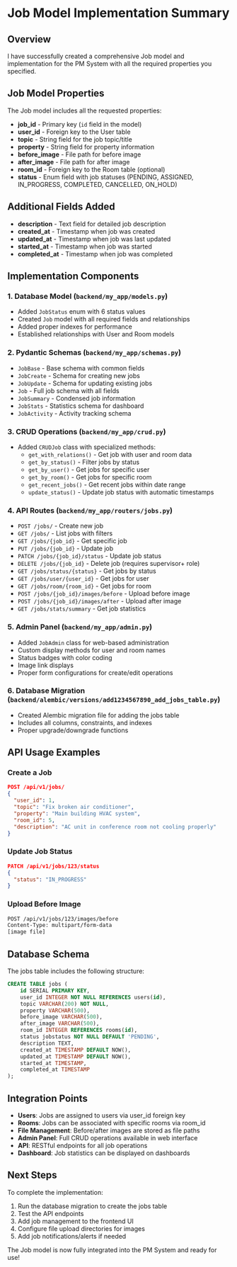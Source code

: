 # Job Model Implementation Summary

## Overview

I have successfully created a comprehensive Job model and implementation for the PM System with all the required properties you specified.

## Job Model Properties

The Job model includes all the requested properties:

- **job_id** - Primary key (`id` field in the model)
- **user_id** - Foreign key to the User table
- **topic** - String field for the job topic/title
- **property** - String field for property information
- **before_image** - File path for before image
- **after_image** - File path for after image  
- **room_id** - Foreign key to the Room table (optional)
- **status** - Enum field with job statuses (PENDING, ASSIGNED, IN_PROGRESS, COMPLETED, CANCELLED, ON_HOLD)

## Additional Fields Added

- **description** - Text field for detailed job description
- **created_at** - Timestamp when job was created
- **updated_at** - Timestamp when job was last updated  
- **started_at** - Timestamp when job was started
- **completed_at** - Timestamp when job was completed

## Implementation Components

### 1. Database Model (`backend/my_app/models.py`)
- Added `JobStatus` enum with 6 status values
- Created `Job` model with all required fields and relationships
- Added proper indexes for performance
- Established relationships with User and Room models

### 2. Pydantic Schemas (`backend/my_app/schemas.py`)
- `JobBase` - Base schema with common fields
- `JobCreate` - Schema for creating new jobs
- `JobUpdate` - Schema for updating existing jobs
- `Job` - Full job schema with all fields
- `JobSummary` - Condensed job information
- `JobStats` - Statistics schema for dashboard
- `JobActivity` - Activity tracking schema

### 3. CRUD Operations (`backend/my_app/crud.py`)
- Added `CRUDJob` class with specialized methods:
  - `get_with_relations()` - Get job with user and room data
  - `get_by_status()` - Filter jobs by status
  - `get_by_user()` - Get jobs for specific user
  - `get_by_room()` - Get jobs for specific room
  - `get_recent_jobs()` - Get recent jobs within date range
  - `update_status()` - Update job status with automatic timestamps

### 4. API Routes (`backend/my_app/routers/jobs.py`)
- `POST /jobs/` - Create new job
- `GET /jobs/` - List jobs with filters
- `GET /jobs/{job_id}` - Get specific job
- `PUT /jobs/{job_id}` - Update job
- `PATCH /jobs/{job_id}/status` - Update job status
- `DELETE /jobs/{job_id}` - Delete job (requires supervisor+ role)
- `GET /jobs/status/{status}` - Get jobs by status
- `GET /jobs/user/{user_id}` - Get jobs for user
- `GET /jobs/room/{room_id}` - Get jobs for room
- `POST /jobs/{job_id}/images/before` - Upload before image
- `POST /jobs/{job_id}/images/after` - Upload after image
- `GET /jobs/stats/summary` - Get job statistics

### 5. Admin Panel (`backend/my_app/admin.py`)
- Added `JobAdmin` class for web-based administration
- Custom display methods for user and room names
- Status badges with color coding
- Image link displays
- Proper form configurations for create/edit operations

### 6. Database Migration (`backend/alembic/versions/add1234567890_add_jobs_table.py`)
- Created Alembic migration file for adding the jobs table
- Includes all columns, constraints, and indexes
- Proper upgrade/downgrade functions

## API Usage Examples

### Create a Job
```json
POST /api/v1/jobs/
{
  "user_id": 1,
  "topic": "Fix broken air conditioner",
  "property": "Main building HVAC system",
  "room_id": 5,
  "description": "AC unit in conference room not cooling properly"
}
```

### Update Job Status
```json
PATCH /api/v1/jobs/123/status
{
  "status": "IN_PROGRESS"
}
```

### Upload Before Image
```bash
POST /api/v1/jobs/123/images/before
Content-Type: multipart/form-data
[image file]
```

## Database Schema

The jobs table includes the following structure:

```sql
CREATE TABLE jobs (
    id SERIAL PRIMARY KEY,
    user_id INTEGER NOT NULL REFERENCES users(id),
    topic VARCHAR(200) NOT NULL,
    property VARCHAR(500),
    before_image VARCHAR(500),
    after_image VARCHAR(500),
    room_id INTEGER REFERENCES rooms(id),
    status jobstatus NOT NULL DEFAULT 'PENDING',
    description TEXT,
    created_at TIMESTAMP DEFAULT NOW(),
    updated_at TIMESTAMP DEFAULT NOW(),
    started_at TIMESTAMP,
    completed_at TIMESTAMP
);
```

## Integration Points

- **Users**: Jobs are assigned to users via user_id foreign key
- **Rooms**: Jobs can be associated with specific rooms via room_id
- **File Management**: Before/after images are stored as file paths
- **Admin Panel**: Full CRUD operations available in web interface
- **API**: RESTful endpoints for all job operations
- **Dashboard**: Job statistics can be displayed on dashboards

## Next Steps

To complete the implementation:

1. Run the database migration to create the jobs table
2. Test the API endpoints
3. Add job management to the frontend UI
4. Configure file upload directories for images
5. Add job notifications/alerts if needed

The Job model is now fully integrated into the PM System and ready for use!